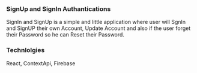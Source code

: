### SignUp and SignIn Authantications

SignIn and SignUp is a simple and little application where user will SgnIn and SignUP their own Account, Update Account and also if the user forget their Password so he can Reset their Password.

### Technlolgies

React, ContextApi, Firebase

